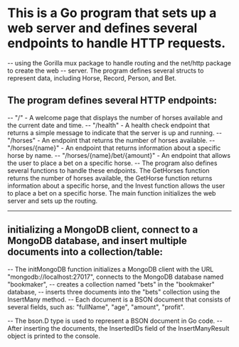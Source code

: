 # This is a Go program that sets up a web server and defines several endpoints to handle HTTP requests. 

-- using the Gorilla mux package to handle routing and the net/http package to create the web 
-- server. The program defines several structs to represent data, including Horse, Record, Person, and Bet.

## The program defines several HTTP endpoints:

-- "/" - A welcome page that displays the number of horses available and the current date and time.
-- "/health" - A health check endpoint that returns a simple message to indicate that the server is up and running.
-- "/horses" - An endpoint that returns the number of horses available.
-- "/horses/{name}" - An endpoint that returns information about a specific horse by name.
-- "/horses/{name}/bet/{amount}" - An endpoint that allows the user to place a bet on a specific horse.
-- The program also defines several functions to handle these endpoints. The GetHorses function returns the number of horses available, the GetHorse function returns information about a specific horse, and the Invest function allows the user to place a bet on a specific horse. The main function initializes the web server and sets up the routing.

-----

##  initializing a MongoDB client, connect to a MongoDB database, and insert multiple documents into a collection/table:

-- The initMongoDB function initializes a MongoDB client with the URL "mongodb://localhost:27017", connects to the MongoDB database named "bookmaker", 
-- creates a collection named "bets" in the "bookmaker" database,
-- inserts three documents into the "bets" collection using the InsertMany method.
-- Each document is a BSON document that consists of several fields, such as:
    "fullName", 
    "age", 
    "amount", 
    "profit". 

-- The bson.D type is used to represent a BSON document in Go code. 
-- After inserting the documents, the InsertedIDs field of the InsertManyResult object is printed to the console.